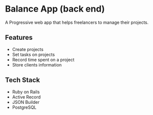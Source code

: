 # Balance App (back end)

A Progressive web app that helps freelancers to manage their projects.

## Features

- Create projects
- Set tasks on projects
- Record time spent on a project
- Store clients information

## Tech Stack

- Ruby on Rails
- Active Record
- JSON Builder
- PostgreSQL
